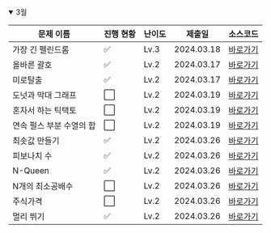 <details open>
<summary>3월</summary>

| 문제 이름                | 진행 현황            | 난이도 | 제출일     | 소스코드                                     |
| ------------------------ | -------------------- | ------ | ---------- | -------------------------------------------- |
| 가장 긴 펠린드롬         | :white_check_mark:   | Lv.3   | 2024.03.18 | [바로가기](2024_03/가장긴팰린드롬.cpp)       |
| 올바른 괄호              | :white_check_mark:   | Lv.2   | 2024.03.17 | [바로가기](2024_03/올바른괄호.cpp)           |
| 미로탈출                 | :white_check_mark:   | Lv.2   | 2024.03.17 | [바로가기](2024_03/미로탈출.cpp)             |
| 도넛과 막대 그래프       | :white_large_square: | Lv.2   | 2024.03.19 | [바로가기](2024_03/도넛과막대그래프.cpp)     |
| 혼자서 하는 틱택토       | :white_large_square: | Lv.2   | 2024.03.19 | [바로가기](2024_03/혼자서하는틱택토.cpp)     |
| 연속 펄스 부분 수열의 합 | :white_large_square: | Lv.2   | 2024.03.19 | [바로가기](2024_03/연속펄스부분수열의합.cpp) |
| 최솟값 만들기            | :white_check_mark:   | Lv.2   | 2024.03.26 | [바로가기](2024_03/최솟값만들기.cpp)         |
| 피보나치 수              | :white_check_mark:   | Lv.2   | 2024.03.26 | [바로가기](2024_03/피보나치수.cpp)           |
| N-Queen                  | :white_check_mark:   | Lv.2   | 2024.03.26 | [바로가기](2024_03/N-Queen.cpp)              |
| N개의 최소공배수         | :white_large_square: | Lv.2   | 2024.03.26 | [바로가기](2024_03/N개의최소공배수.cpp)      |
| 주식가격                 | :white_large_square: | Lv.2   | 2024.03.26 | [바로가기](2024_03/주식가격.cpp)             |
| 멀리 뛰기                | :white_check_mark:   | Lv.2   | 2024.03.26 | [바로가기](2024_03/멀리뛰기.cpp)             |

</details>

<!-- :white_large_square: :white_check_mark: -->
